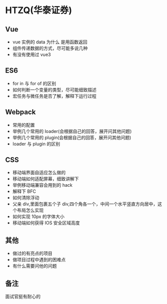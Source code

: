 <!--
 * @Author: your name
 * @Date: 2021-07-15 15:53:33
 * @LastEditTime: 2021-07-16 16:23:33
 * @LastEditors: Please set LastEditors
 * @Description: In User Settings Edit
 * @FilePath: \vue-note\Tips\实战\BMW.md
-->

# HTZQ(华泰证券)

## Vue

- vue 实例的 data 为什么 是用函数返回
- 组件传递数据的方式，尽可能多说几种
- 有没有使用过 vue3

## ES6

- for in 与 for of 的区别
- 如何判断一个变量的类型，尽可能细致描述
- 宏任务与微任务是否了解，解释下运行过程

## Webpack

- 常用的配置
- 举例几个常用的 loader(会根据自己的回答，展开问其他问题)
- 举例几个常用的 plugin(会根据自己的回答，展开问其他问题)
- loader 与 plugin 的区别

## CSS

- 移动端界面自适应怎么做的
- 移动端如何适配屏幕，细致讲解下
- 举例移动端兼容会用到的 hack
- 解释下 BFC
- 如何清除浮动
- 父亲 div,里面包裹五个子 div,四个角各一个，中间一个水平竖直方向居中，这个布局怎么实现
- 如何实现 10px 的字体大小
- 移动端如何获得 IOS 安全区域高度

## 其他

- 做过的有亮点的项目
- 做项目过程中遇到的困难点
- 有什么需要问他的问题

## 备注

面试官挺有耐心的
